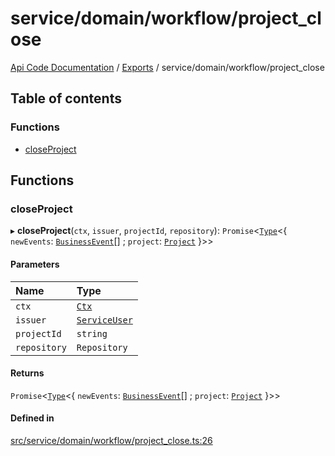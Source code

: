 # service/domain/workflow/project\_close
[Api Code Documentation](../README.md) / [Exports](../modules.md) / service/domain/workflow/project\_close

## Table of contents

### Functions

- [closeProject](service_domain_workflow_project_close.md#closeproject)

## Functions

### closeProject

▸ **closeProject**(`ctx`, `issuer`, `projectId`, `repository`): `Promise`\<[`Type`](result.md#type)\<\{ `newEvents`: [`BusinessEvent`](service_domain_business_event.md#businessevent)[] ; `project`: [`Project`](../interfaces/service_domain_workflow_project.Project.md)  }\>\>

#### Parameters

| Name | Type |
| :------ | :------ |
| `ctx` | [`Ctx`](../interfaces/lib_ctx.Ctx.md) |
| `issuer` | [`ServiceUser`](../interfaces/service_domain_organization_service_user.ServiceUser.md) |
| `projectId` | `string` |
| `repository` | `Repository` |

#### Returns

`Promise`\<[`Type`](result.md#type)\<\{ `newEvents`: [`BusinessEvent`](service_domain_business_event.md#businessevent)[] ; `project`: [`Project`](../interfaces/service_domain_workflow_project.Project.md)  }\>\>

#### Defined in

[src/service/domain/workflow/project_close.ts:26](https://github.com/openkfw/TruBudget/blob/c993c60c/api/src/service/domain/workflow/project_close.ts#L26)
